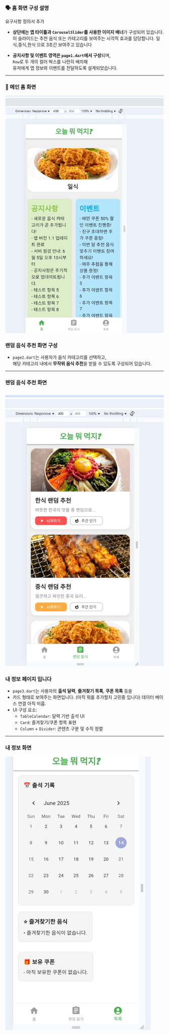 
### 🗣️ 홈 화면 구성 설명 
요구사항 정의서 추가

- **상단에는 앱 타이틀과 `CarouselSlider`를 사용한 이미지 배너**가 구성되어 있습니다.  
  이 슬라이드는 추천 음식 또는 카테고리를 보여주는 시각적 효과를 담당합니다.
  일식,중식,한식 으로 3초간 보여주고 있습니다

- **공지사항 및 이벤트 영역은 `page1.dart`에서 구성**되며,  
  `Row`로 두 개의 컬러 박스를 나란히 배치해  
  유저에게 앱 정보와 이벤트를 전달하도록 설계되었습니다.

---

### 📸 메인 홈 화면

![Home Screen](./images/home.PNG)


### 랜덤 음식 추천 화면 구성

- `page2.dart`는 사용자가 음식 카테고리를 선택하고,  
  해당 카테고리 내에서 **무작위 음식 추천**을 받을 수 있도록 구성되어 있습니다.

---

### 랜덤 음식 추천 화면
![Random Food Page](./images/randomfood.PNG)
---

### 내 정보 페이지 입니다

- `page3.dart`는 사용자의 **출석 달력**, **즐겨찾기 목록**, **쿠폰 목록** 등을
-  카드 형태로 보여주는 화면입니다. (아직 뭐를 추가할지 고민중 입니다) 데이터 베이스 연결 아직 미흡.
- UI 구성 요소:
  - `TableCalendar`: 달력 기반 출석 UI
  - `Card`: 즐겨찾기/쿠폰 항목 표현
  - `Column` + `Divider`: 콘텐츠 구분 및 수직 정렬 

---

### 내 정보 화면

![My Info Page](./images/information.PNG)

